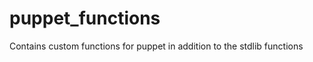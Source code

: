 puppet_functions
================

Contains custom functions for puppet in addition to the stdlib functions

